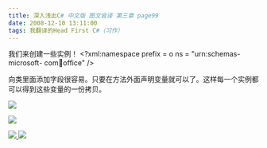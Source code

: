 ```yaml
---
title: 深入浅出C# 中文版 图文皆译 第三章 page99
date: 2008-12-10 13:11:00
tags: 我翻译的Head First C#（习作）
---
```

我们来创建一些实例！  <?xml:namespace prefix = o ns = "urn:schemas-microsoft-
com:office:office" />

向类里面添加字段很容易。只要在方法外面声明变量就可以了。这样每一个实例都可以得到这些变量的一份拷贝。

![](https://p-blog.csdn.net/images/p_blog_csdn_net/cuipengfei1/EntryImages/20081210/%E6%88%AA%E5%9B%BE00633645114835803750.jpg)

![](https://p-blog.csdn.net/images/p_blog_csdn_net/cuipengfei1/EntryImages/20081210/%E6%88%AA%E5%9B%BE01633645114836741250.jpg)



[ ![](https://profile.csdnimg.cn/5/2/5/3_cuipengfei1)
![](https://g.csdnimg.cn/static/user-reg-year/1x/11.png)
](https://blog.csdn.net/cuipengfei1)





